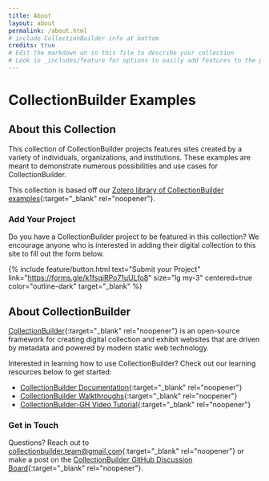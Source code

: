 ```yaml
---
title: About
layout: about
permalink: /about.html
# include CollectionBuilder info at bottom
credits: true
# Edit the markdown on in this file to describe your collection
# Look in _includes/feature for options to easily add features to the page
---
```


# CollectionBuilder Examples

## About this Collection

This collection of CollectionBuilder projects features sites created by a variety of individuals, organizations, and institutions. These examples are meant to demonstrate numerous possibilities and use cases for CollectionBuilder. 

This collection is based off our [Zotero library of CollectionBuilder examples](https://www.zotero.org/groups/5020353/collectionbuilder-examples/library){:target="_blank" rel="noopener"}.

### Add Your Project

Do you have a CollectionBuilder project to be featured in this collection? We encourage anyone who is interested in adding their digital collection to this site to fill out the form below.

{% include feature/button.html text="Submit your Project" link="https://forms.gle/k1fsqiRPo71uULfo8" size="lg my-3" centered=true color="outline-dark" target="_blank"  %}

## About CollectionBuilder

[CollectionBuilder](https://github.com/CollectionBuilder/){:target="_blank" rel="noopener"} is an open-source framework for creating digital collection and exhibit websites that are driven by metadata and powered by modern static web technology. 

Interested in learning how to use CollectionBuilder? Check out our learning resources below to get started:

- [CollectionBuilder Documentation](https://collectionbuilder.github.io/cb-docs/){:target="_blank" rel="noopener"}
- [CollectionBuilder Walkthroughs](https://collectionbuilder.github.io/cb-docs/docs/walkthroughs/){:target="_blank" rel="noopener"}
- [CollectionBuilder-GH Video Tutorial](https://www.youtube.com/playlist?list=PLt9zT3xACQo7q72AfphJzH41OiPcZrF4H){:target="_blank" rel="noopener"}

### Get in Touch

Questions? Reach out to [collectionbuilder.team@gmail.com](mailto:collectionbuilder.team@gmail.com){:target="_blank" rel="noopener"} or make a post on the [CollectionBuilder GitHub Discussion Board](https://github.com/orgs/CollectionBuilder/discussions){:target="_blank" rel="noopener"}.